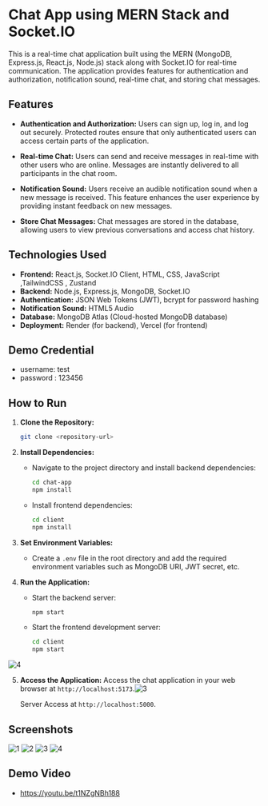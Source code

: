 # Chat App using MERN Stack and Socket.IO

This is a real-time chat application built using the MERN (MongoDB, Express.js, React.js, Node.js) stack along with Socket.IO for real-time communication. The application provides features for authentication and authorization, notification sound, real-time chat, and storing chat messages.

## Features

- **Authentication and Authorization:** Users can sign up, log in, and log out securely. Protected routes ensure that only authenticated users can access certain parts of the application.

- **Real-time Chat:** Users can send and receive messages in real-time with other users who are online. Messages are instantly delivered to all participants in the chat room.

- **Notification Sound:** Users receive an audible notification sound when a new message is received. This feature enhances the user experience by providing instant feedback on new messages.

- **Store Chat Messages:** Chat messages are stored in the database, allowing users to view previous conversations and access chat history.

## Technologies Used

- **Frontend:** React.js, Socket.IO Client, HTML, CSS, JavaScript ,TailwindCSS , Zustand 
- **Backend:** Node.js, Express.js, MongoDB, Socket.IO
- **Authentication:** JSON Web Tokens (JWT), bcrypt for password hashing
- **Notification Sound:** HTML5 Audio 
- **Database:** MongoDB Atlas (Cloud-hosted MongoDB database)
- **Deployment:** Render (for backend), Vercel (for frontend)

## Demo Credential
- username: test
- password : 123456 

## How to Run

1. **Clone the Repository:**
   ```bash
   git clone <repository-url>
   ```

2. **Install Dependencies:**
   - Navigate to the project directory and install backend dependencies:
     ```bash
     cd chat-app
     npm install
     ```
   - Install frontend dependencies:
     ```bash
     cd client
     npm install
     ```

3. **Set Environment Variables:**
   - Create a `.env` file in the root directory and add the required environment variables such as MongoDB URI, JWT secret, etc.

4. **Run the Application:**
   - Start the backend server:
     ```bash
     npm start
     ```
   - Start the frontend development server:
     ```bash
     cd client
     npm start
     ```
![4](https://github.com/Kumarsatwik/ChatApp/assets/38569860/0c67800a-068f-4428-9f65-6a0e029b13b1)

5. **Access the Application:**
   Access the chat application in your web browser at `http://localhost:5173`.![3](https://github.com/Kumarsatwik/ChatApp/assets/38569860/91d4a84c-9946-443a-a7fe-933b69df4a38)

   Server Access  at `http://localhost:5000`.

## Screenshots

![1](https://github.com/Kumarsatwik/ChatApp/assets/38569860/740f3f95-2d45-48ef-9ac9-eb84eb47c2e8)
![2](https://github.com/Kumarsatwik/ChatApp/assets/38569860/288a5b1b-540c-4c7d-aa3f-e5df87df3f06)
![3](https://github.com/Kumarsatwik/ChatApp/assets/38569860/595b9b15-ef8c-4e2d-8e35-95575e1645bb)
![4](https://github.com/Kumarsatwik/ChatApp/assets/38569860/d6acc82e-c284-4ec4-a641-18c461b4278d)

## Demo Video
- https://youtu.be/t1NZgNBh188
